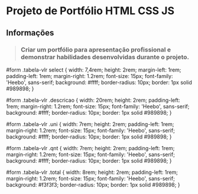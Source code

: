 # Projeto de Portfólio HTML CSS JS

## Informações
>### Criar um portfólio para apresentação profissional e demonstrar habilidades desenvolvidas durante o projeto.









#form .tabela-vlr select {
  width: 7,4rem;
  height: 2rem;
  margin-left: 1rem;
  padding-left: 1rem;
  margin-right: 1.2rem;
  font-size: 15px;
  font-family: 'Heebo', sans-serif;
  background: #ffff;
  border-radius: 10px;
  border: 1px solid #989898;
}

#form .tabela-vlr .descricao {
  width: 20rem;
  height: 2rem;
  padding-left: 1rem;
  margin-right: 1.2rem;
  font-size: 15px;
  font-family: 'Heebo', sans-serif;
  background: #ffff;
  border-radius: 10px;
  border: 1px solid #989898;
}

#form .tabela-vlr .uni {
  width: 7rem;
  height: 2rem;
  padding-left: 1rem;
  margin-right: 1.2rem;
  font-size: 15px;
  font-family: 'Heebo', sans-serif;
  background: #ffff;
  border-radius: 10px;
  border: 1px solid #989898;
}

#form .tabela-vlr .qnt {
  width: 7rem;
  height: 2rem;
  padding-left: 1rem;
  margin-right: 1.2rem;
  font-size: 15px;
  font-family: 'Heebo', sans-serif;
  background: #ffff;
  border-radius: 10px;
  border: 1px solid #989898;
}

#form .tabela-vlr .total {
  width: 8rem;
  height: 2rem;
  padding-left: 1rem;
  margin-right: 1.2rem;
  font-size: 15px;
  font-family: 'Heebo', sans-serif;
  background: #f3f3f3;
  border-radius: 10px;
  border: 1px solid #989898;
}